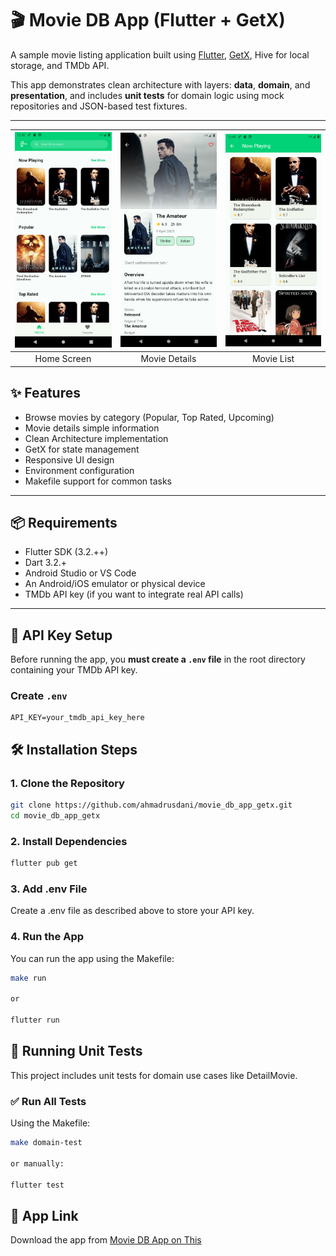 # 🎬 Movie DB App (Flutter + GetX)

A sample movie listing application built using [Flutter](https://flutter.dev), [GetX](https://pub.dev/packages/get), Hive for local storage, and TMDb API.

This app demonstrates clean architecture with layers: **data**, **domain**, and **presentation**, and includes **unit tests** for domain logic using mock repositories and JSON-based test fixtures.

---

| <img src="./assets/screenshot/Screenshot_1750398509.png" alt="Home Screen" width="200"/> | <img src="./assets/screenshot/Screenshot_1750398519.png" alt="Movie Details" width="200"/> | <img src="./assets/screenshot/Screenshot_1750398525.png" alt="Movie List" width="200"/> |
|:--:|:--:|:--:|
| Home Screen | Movie Details | Movie List |


## ✨ Features

- Browse movies by category (Popular, Top Rated, Upcoming)
- Movie details simple information
- Clean Architecture implementation
- GetX for state management
- Responsive UI design
- Environment configuration
- Makefile support for common tasks

---

## 📦 Requirements

- Flutter SDK (3.2.++)
- Dart 3.2.+
- Android Studio or VS Code
- An Android/iOS emulator or physical device
- TMDb API key (if you want to integrate real API calls)

---

## 🔐 API Key Setup

Before running the app, you **must create a `.env` file** in the root directory containing your TMDb API key.

### Create `.env`

```env
API_KEY=your_tmdb_api_key_here
```

## 🛠 Installation Steps

### 1. Clone the Repository

```bash
git clone https://github.com/ahmadrusdani/movie_db_app_getx.git
cd movie_db_app_getx
```

### 2. Install Dependencies

```bash
flutter pub get
```

### 3. Add .env File

Create a .env file as described above to store your API key.

### 4. Run the App

You can run the app using the Makefile:

```bash
make run

or

flutter run
```

## 🧪 Running Unit Tests

This project includes unit tests for domain use cases like DetailMovie.

### ✅ Run All Tests

Using the Makefile:

```bash
make domain-test

or manually:

flutter test
```

## 🔗 App Link

Download the app from [Movie DB App on This](https://drive.google.com/file/d/1MUsoyPMACM6rdg1HPHMmeBDIRmlEDqtE/view?usp=sharing)
